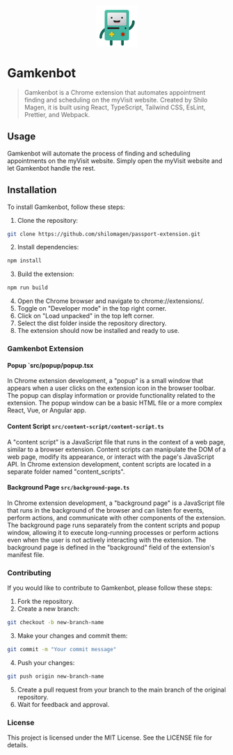<p align="center">
  <img src="src/assets/gamkenbot.png" />
</p>


# Gamkenbot
> Gamkenbot is a Chrome extension that automates appointment finding and scheduling on the myVisit
> website. Created by Shilo Magen, it is built using React, TypeScript, Tailwind CSS, EsLint,
> Prettier, and Webpack.

## Usage

Gamkenbot will automate the process of finding and scheduling appointments on the myVisit website.
Simply open the myVisit website and let Gamkenbot handle the rest.

## Installation

To install Gamkenbot, follow these steps:

1. Clone the repository:

```bash
git clone https://github.com/shilomagen/passport-extension.git
```

2. Install dependencies:

```bash
npm install
```

3. Build the extension:

```bash
npm run build
```

4. Open the Chrome browser and navigate to chrome://extensions/.
5. Toggle on "Developer mode" in the top right corner.
6. Click on "Load unpacked" in the top left corner.
7. Select the dist folder inside the repository directory.
8. The extension should now be installed and ready to use.

### Gamkenbot Extension

#### Popup `src/popup/popup.tsx

In Chrome extension development, a "popup" is a small window that appears when a user clicks on the
extension icon in the browser toolbar. The popup can display information or provide functionality
related to the extension. The popup window can be a basic HTML file or a more complex React, Vue, or
Angular app.

#### Content Script `src/content-script/content-script.ts`

A "content script" is a JavaScript file that runs in the context of a web page, similar to a browser
extension. Content scripts can manipulate the DOM of a web page, modify its appearance, or interact
with the page's JavaScript API. In Chrome extension development, content scripts are located in a
separate folder named "content_scripts".

#### Background Page `src/background-page.ts`

In Chrome extension development, a "background page" is a JavaScript file that runs in the
background of the browser and can listen for events, perform actions, and communicate with other
components of the extension. The background page runs separately from the content scripts and popup
window, allowing it to execute long-running processes or perform actions even when the user is not
actively interacting with the extension. The background page is defined in the "background" field of
the extension's manifest file.

### Contributing

If you would like to contribute to Gamkenbot, please follow these steps:

1. Fork the repository.
2. Create a new branch:

```bash
git checkout -b new-branch-name
```

3. Make your changes and commit them:

```bash
git commit -m "Your commit message"
```

4. Push your changes:

```bash
git push origin new-branch-name
```

5. Create a pull request from your branch to the main branch of the original repository.
6. Wait for feedback and approval.

### License

This project is licensed under the MIT License. See the LICENSE file for details.
